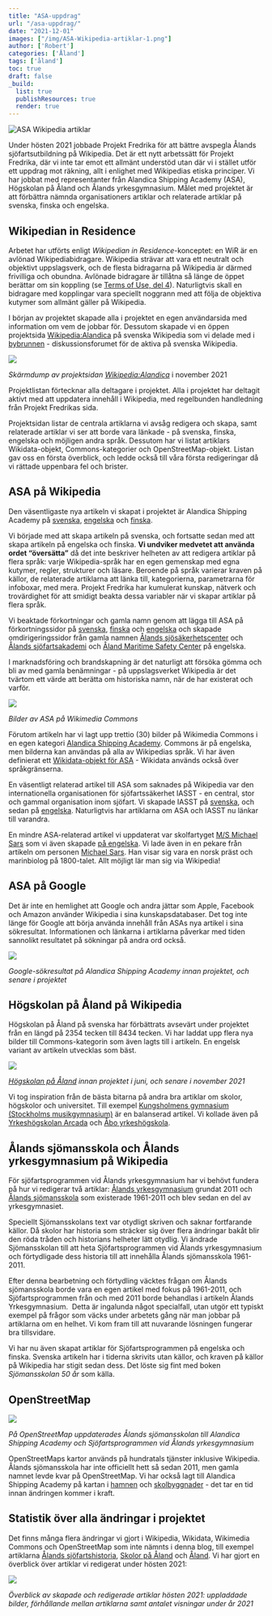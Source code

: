 ```yaml
---
title: "ASA-uppdrag"
url: "/asa-uppdrag/"
date: "2021-12-01"
images: ["/img/ASA-Wikipedia-artiklar-1.png"]
author: ['Robert']
categories: ['Åland']
tags: ['åland']
toc: true
draft: false
_build:
  list: true
  publishResources: true
  render: true
---
```


![ASA Wikipedia artiklar](/img/ASA-Wikipedia-artiklar-1.png)


Under hösten 2021 jobbade Projekt Fredrika för att bättre avspegla Ålands sjöfartsutbildning på Wikipedia. Det är ett nytt arbetssätt för Projekt Fredrika, där vi inte tar emot ett allmänt understöd utan där vi i stället utför ett uppdrag mot räkning, allt i enlighet med Wikipedias etiska principer. Vi har jobbat med representanter från Alandica Shipping Academy (ASA), Högskolan på Åland och Ålands yrkesgymnasium. Målet med projektet är att förbättra nämnda organisationers artiklar och relaterade artiklar på svenska, finska och engelska. 

Wikipedian in Residence
-----------------------

Arbetet har utförts enligt _Wikipedian in Residence_\-konceptet: en WiR är en avlönad Wikipediabidragare. Wikipedia strävar att vara ett neutralt och objektivt uppslagsverk, och de flesta bidragarna på Wikipedia är därmed frivilliga och obundna. Avlönade bidragare är tillåtna så länge de öppet berättar om sin koppling (se [Terms of Use, del 4](https://foundation.wikimedia.org/wiki/Terms_of_Use/en#4._Refraining_from_Certain_Activities)). Naturligtvis skall en bidragare med kopplingar vara speciellt noggrann med att följa de objektiva kutymer som allmänt gäller på Wikipedia. 

I början av projektet skapade alla i projektet en egen användarsida med information om vem de jobbar för. Dessutom skapade vi en öppen projektsida [Wikipedia:Alandica](https://sv.wikipedia.org/wiki/Wikipedia:Alandica) på svenska Wikipedia som vi delade med i [bybrunnen](https://sv.wikipedia.org/wiki/Wikipedia:Bybrunnen) - diskussionsforumet för de aktiva på svenska Wikipedia. 

![](/img/2021/11/wikipedia-alandica-projektsida-1024x590.png)

_Skärmdump av projektsidan_ [_Wikipedia:Alandica_](https://sv.wikipedia.org/wiki/Wikipedia:Alandica) i november 2021

Projektlistan förtecknar alla deltagare i projektet. Alla i projektet har deltagit aktivt med att uppdatera innehåll i Wikipedia, med regelbunden handledning från Projekt Fredrikas sida.

Projektsidan listar de centrala artiklarna vi avsåg redigera och skapa, samt relaterade artiklar vi ser att borde vara länkade - på svenska, finska, engelska och möjligen andra språk. Dessutom har vi listat artiklars Wikidata-objekt, Commons-kategorier och OpenStreetMap-objekt. Listan gav oss en första överblick, och ledde också till våra första redigeringar då vi rättade uppenbara fel och brister. 

ASA på Wikipedia
----------------

Den väsentligaste nya artikeln vi skapat i projektet är Alandica Shipping Academy på [svenska](https://sv.wikipedia.org/wiki/Alandica_Shipping_Academy), [engelska](https://en.wikipedia.org/wiki/Alandica_Shipping_Academy) och [finska](https://fi.wikipedia.org/wiki/Alandica_Shipping_Academy). 

Vi började med att skapa artikeln på svenska, och fortsatte sedan med att skapa artikeln på engelska och finska. **Vi undviker medvetet att använda ordet “översätta”** då det inte beskriver helheten av att redigera artiklar på flera språk: varje Wikipedia-språk har en egen gemenskap med egna kutymer, regler, strukturer och läsare. Beroende på språk varierar kraven på källor, de relaterade artiklarna att länka till, kategorierna, parametrarna för infoboxar, med mera. Projekt Fredrika har kumulerat kunskap, nätverk och trovärdighet för att smidigt beakta dessa variabler när vi skapar artiklar på flera språk. 

Vi beaktade förkortningar och gamla namn genom att lägga till ASA på förkortningssidor på [svenska](https://sv.wikipedia.org/wiki/ASA), [finska](https://fi.wikipedia.org/wiki/ASA) och [engelska](https://en.wikipedia.org/wiki/ASA) och skapade omdirigeringssidor från gamla namnen [Ålands sjösäkerhetscenter](https://sv.wikipedia.org/wiki/%C3%85lands_sj%C3%B6s%C3%A4kerhetscenter) och [Ålands sjöfartsakademi](https://sv.wikipedia.org/wiki/%C3%85lands_sj%C3%B6fartsakademi) och [Åland Maritime Safety Center](https://en.wikipedia.org/wiki/%C3%85land_Maritime_Safety_Center) på engelska.

I marknadsföring och brandskapning är det naturligt att försöka gömma och bli av med gamla benämningar - på uppslagsverket Wikipedia är det tvärtom ett värde att berätta om historiska namn, när de har existerat och varför. 

![](/img/2021/11/image-1024x772.png)

_Bilder av ASA på Wikimedia Commons_

Förutom artikeln har vi lagt upp trettio (30) bilder på Wikimedia Commons i en egen kategori [Alandica Shipping Academy](https://commons.wikimedia.org/wiki/Category:Alandica_Shipping_Academy). Commons är på engelska, men bilderna kan användas på alla av Wikipedias språk. Vi har även definierat ett [Wikidata-objekt för ASA](https://www.wikidata.org/wiki/Q108798566) - Wikidata används också över språkgränserna.

En väsentligt relaterad artikel till ASA som saknades på Wikipedia var den internationella organisationen för sjöfartssäkerhet IASST - en central, stor och gammal organisation inom sjöfart. Vi skapade IASST på [svenska](https://sv.wikipedia.org/wiki/IASST), och sedan på [engelska](https://en.wikipedia.org/wiki/IASST). Naturligtvis har artiklarna om ASA och IASST nu länkar till varandra. 

En mindre ASA-relaterad artikel vi uppdaterat var skolfartyget [M/S Michael Sars](https://sv.wikipedia.org/wiki/M/S_Michael_Sars) som vi även skapade [på engelska](https://en.wikipedia.org/wiki/MS_Michael_Sars). Vi lade även in en pekare från artikeln om personen [Michael Sars](https://sv.wikipedia.org/wiki/Michael_Sars). Han visar sig vara en norsk präst och marinbiolog på 1800-talet. Allt möjligt lär man sig via Wikipedia!

ASA på Google
-------------

Det är inte en hemlighet att Google och andra jättar som Apple, Facebook och Amazon använder Wikipedia i sina kunskapsdatabaser. Det tog inte länge för Google att börja använda innehåll från ASAs nya artikel i sina sökresultat. Informationen och länkarna i artiklarna påverkar med tiden sannolikt resultatet på sökningar på andra ord också. 

![](https://lh3.googleusercontent.com/K3XBrRU8ItW9oDvkJetfwJAj0Nydwjii_WF7Uae00ByYMzrlHMvtfsdCwVWmkTPJbijDCGUWrFch5g4k3bQxLkfPe0DE5IwxJIr6ART83eecbwQDYzYYKwo8huMs0Wl5bsB5hr4A)

_Google-sökresultat på Alandica Shipping Academy innan projektet, och senare i projektet_

Högskolan på Åland på Wikipedia
-------------------------------

Högskolan på Åland på svenska har förbättrats avsevärt under projektet från en längd på 2354 tecken till 8434 tecken. Vi har laddat upp flera nya bilder till Commons-kategorin som även lagts till i artikeln. En engelsk variant av artikeln utvecklas som bäst. 

![](https://lh4.googleusercontent.com/d7FS0yIPL7vz7Afb-uex-eX_weKLq_vARIn8CXtPqvO84MQxvfDGb3EpBCrMKQ3NO1n68_lo4oJFcXk32iqfvue1MlB1A0jUlmdnoV6DtZtUCLQrM7G8-UBDGIkbb1cm-0h5FFuK)

_[Högskolan på Åland](https://sv.wikipedia.org/wiki/H%C3%B6gskolan_p%C3%A5_%C3%85land) innan projektet i juni, och senare i november 2021_

Vi tog inspiration från de bästa bitarna på andra bra artiklar om skolor, högskolor och universitet. Till exempel [Kungsholmens gymnasium (Stockholms musikgymnasium)](https://sv.wikipedia.org/wiki/Kungsholmens_gymnasium/Stockholms_musikgymnasium) är en balanserad artikel. Vi kollade även på [Yrkeshögskolan Arcada](https://sv.wikipedia.org/wiki/Yrkesh%C3%B6gskolan_Arcada) och [Åbo yrkeshögskola](https://sv.wikipedia.org/wiki/%C3%85bo_yrkesh%C3%B6gskola).

Ålands sjömansskola och Ålands yrkesgymnasium på Wikipedia
----------------------------------------------------------

För sjöfartsprogrammen vid Ålands yrkesgymnasium har vi behövt fundera på hur vi redigerar två artiklar: [Ålands yrkesgymnasium](https://sv.wikipedia.org/wiki/%C3%85lands_yrkesgymnasium) grundat 2011 och [Ålands sjömansskola](https://sv.wikipedia.org/wiki/%C3%85lands_sj%C3%B6mansskola) som existerade 1961-2011 och blev sedan en del av yrkesgymnasiet. 

Speciellt Sjömansskolans text var otydligt skriven och saknar fortfarande källor. Då skolor har historia som sträcker sig över flera ändringar bakåt blir den röda tråden och historians helheter lätt otydlig. Vi ändrade Sjömansskolan till att heta Sjöfartsprogrammen vid Ålands yrkesgymnasium och förtydligade dess historia till att innehålla Ålands sjömansskola 1961-2011.

Efter denna bearbetning och förtydling väcktes frågan om Ålands sjömansskola borde vara en egen artikel med fokus på 1961-2011, och Sjöfartsprogrammen från och med 2011 borde behandlas i artikeln Ålands Yrkesgymnasium.  Detta är ingalunda något specialfall, utan utgör ett typiskt exempel på frågor som väcks under arbetets gång när man jobbar på artiklarna om en helhet. Vi kom fram till att nuvarande lösningen fungerar bra tillsvidare.

Vi har nu även skapat artiklar för Sjöfartsprogrammen på engelska och finska. Svenska artikeln har i tiderna skrivits utan källor, och kraven på källor på Wikipedia har stigit sedan dess. Det löste sig fint med boken _Sjömansskolan 50 år_ som källa.

OpenStreetMap
-------------

![](/img/2021/11/OSM-ASA-1024x695.png)

_På OpenStreetMap uppdaterades Ålands sjömansskolan till Alandica Shipping Academy och Sjöfartsprogrammen vid Ålands yrkesgymnasium_

OpenStreetMaps kartor används på hundratals tjänster inklusive Wikipedia. Ålands sjömansskola har inte officiellt hett så sedan 2011, men gamla namnet levde kvar på OpenStreetMap. Vi har också lagt till Alandica Shipping Academy på kartan i [hamnen](https://www.openstreetmap.org/#map=17/60.10706/19.92700) och [skolbyggnader](https://www.openstreetmap.org/#map=18/60.10219/19.92747) - det tar en tid innan ändringen kommer i kraft.

Statistik över alla ändringar i projektet
-----------------------------------------

Det finns många flera ändringar vi gjort i Wikipedia, Wikidata, Wikimedia Commons och OpenStreetMap som inte nämnts i denna blog, till exempel artiklarna [Ålands sjöfartshistoria](https://sv.wikipedia.org/wiki/%C3%85lands_sj%C3%B6fartshistoria), [Skolor på Åland](https://sv.wikipedia.org/wiki/Skolor_p%C3%A5_%C3%85land) och [Åland](https://sv.wikipedia.org/wiki/%C3%85land). Vi har gjort en överblick över artiklar vi redigerat under hösten 2021:

![](/img/2021/11/ASA-Wikipedia-artiklar-1-1024x577.png)

_Överblick av skapade och redigerade artiklar hösten 2021: uppladdade bilder, förhållande mellan artiklarna samt antalet visningar under år 2021_

